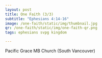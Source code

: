 ```yaml
---
layout: post
title: One Faith (3/3)
subtitle: "Ephesians 4:14-16"
image: /one-faith/static/img/thumbnail.jpg
qr: /one-faith/static/img/one-faith-qr.png
tags: ephesians svpg kingdom

---
```

Pacific Grace MB Church (South Vancouver)
